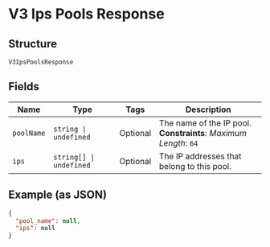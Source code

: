 
# V3 Ips Pools Response

## Structure

`V3IpsPoolsResponse`

## Fields

| Name | Type | Tags | Description |
|  --- | --- | --- | --- |
| `poolName` | `string \| undefined` | Optional | The name of the IP pool.<br>**Constraints**: *Maximum Length*: `64` |
| `ips` | `string[] \| undefined` | Optional | The IP addresses that belong to this pool. |

## Example (as JSON)

```json
{
  "pool_name": null,
  "ips": null
}
```


